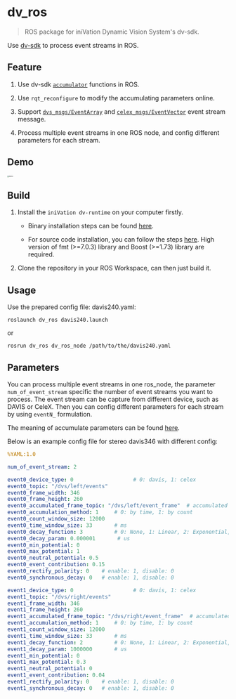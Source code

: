 # dv_ros

> ROS package for iniVation Dynamic Vision System's dv-sdk.

Use [dv-sdk](https://inivation.gitlab.io/dv/dv-docs/docs/getting-started/) to process event streams in ROS.

## Feature

1. Use dv-sdk [`accumulator`](https://inivation.gitlab.io/dv/dv-docs/docs/accumulator-module/) functions in ROS.
   
2. Use `rqt_reconfigure` to modify the accumulating parameters online.

3. Support [`dvs_msgs/EventArray`](https://github.com/uzh-rpg/rpg_dvs_ros/blob/master/dvs_msgs/msg/EventArray.msg) and [`celex_msgs/EventVector`](https://github.com/kehanXue/CeleX5-ROS/blob/master/celex5_msgs/msg/EventVector.msg) event stream message.

4. Process multiple event streams in one ROS node, and config different parameters for each stream.

## Demo

<img src="assets/demo.gif" alt="demo" style="zoom:25%;" />

## Build 

1. Install the `iniVation dv-runtime` on your computer firstly. 
   
   - Binary installation steps can be found [here](https://inivation.gitlab.io/dv/dv-docs/docs/getting-started/#ubuntu-linux). 
     
   - For source code installation, you can follow the steps [here](https://gitlab.com/inivation/dv/dv-runtime). High version of fmt (>=7.0.3) library and Boost (>=1.73) library are required.

2. Clone the repository in your ROS Workspace, can then just build it.

## Usage

Use the prepared config file: davis240.yaml: 

```shell
roslaunch dv_ros davis240.launch
```

or

```shell
rosrun dv_ros dv_ros_node /path/to/the/davis240.yaml
```

## Parameters

You can process multiple event streams in one ros_node, 
the parameter `num_of_event_stream` specific the number of event streams you want to process.
The event stream can be capture from different device, such as DAVIS or CeleX.
Then you can config different parameters for each stream by using `eventN_` formulation.

The meaning of accumulate parameters can be found [here](https://inivation.gitlab.io/dv/dv-docs/docs/accumulator-module/).

Below is an example config file for stereo davis346 with different config:

```yaml
%YAML:1.0

num_of_event_stream: 2

event0_device_type: 0                   # 0: davis, 1: celex
event0_topic: "/dvs/left/events"
event0_frame_width: 346
event0_frame_height: 260
event0_accumulated_frame_topic: "/dvs/left/event_frame"  # accumulated frame topic's name, for publishing
event0_accumulation_method: 1     # 0: by time, 1: by count
event0_count_window_size: 12000
event0_time_window_size: 33       # ms
event0_decay_function: 3          # 0: None, 1: Linear, 2: Exponential, 3: Step
event0_decay_param: 0.000001       # us
event0_min_potential: 0
event0_max_potential: 1
event0_neutral_potential: 0.5
event0_event_contribution: 0.15
event0_rectify_polarity: 0    # enable: 1, disable: 0
event0_synchronous_decay: 0   # enable: 1, disable: 0

event1_device_type: 0                   # 0: davis, 1: celex
event1_topic: "/dvs/right/events"
event1_frame_width: 346
event1_frame_height: 260
event1_accumulated_frame_topic: "/dvs/right/event_frame"  # accumulated frame topic's name, for publishing
event1_accumulation_method: 1     # 0: by time, 1: by count
event1_count_window_size: 12000
event1_time_window_size: 33       # ms
event1_decay_function: 2          # 0: None, 1: Linear, 2: Exponential, 3: Step
event1_decay_param: 1000000       # us
event1_min_potential: 0
event1_max_potential: 0.3
event1_neutral_potential: 0
event1_event_contribution: 0.04
event1_rectify_polarity: 0    # enable: 1, disable: 0
event1_synchronous_decay: 0   # enable: 1, disable: 0
```
